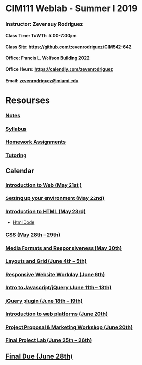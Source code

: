 # CIM111 Weblab - Summer I 2019

### Instructor: Zevensuy Rodriguez
#### Class Time: TuWTh, 5:00-7:00pm
#### Class Site: https://github.com/zevenrodriguez/CIM542-642
#### Office: Francis L. Wolfson Building 2022
#### Office Hours: https://calendly.com/zevenrodriguez
#### Email: zevenrodriguez@miami.edu

# Resourses
###  [Notes](https://github.com/UMInteractive/Weblab/tree/master/notes)
###  [Syllabus](https://github.com/UMInteractive/Weblab/blob/master/CIM111-General-Weblab.pdf)
###  [Homework Assignments](https://github.com/UMInteractive/Weblab/blob/master/notes/0-Assignments.md)
### [Tutoring](https://github.com/UMInteractive/Weblab/blob/master/notes/Tutoring.md)

## Calendar

### [Introduction to Web (May 21st )](https://github.com/UMInteractive/Weblab/blob/master/notes/1-Intro-to-the-WWW.md)

### [Setting up your environment (May 22nd)](https://github.com/UMInteractive/Weblab/blob/master/notes/Setting-Up-Your-Environment.md)

### [Introduction to HTML (May 23rd)](https://github.com/UMInteractive/Weblab/blob/master/notes/2-HTML.md)

* [Html Code](notes/html)

### [CSS (May 28th – 29th)](https://github.com/UMInteractive/Weblab/blob/master/notes/3-CSS.md)

### [Media Formats and Responsiveness (May 30th)](https://github.com/UMInteractive/Weblab/blob/master/notes/4-Media-Queries.md)

### [Layouts and Grid (June 4th – 5th)](https://github.com/UMInteractive/Weblab/blob/master/notes/5-Layout.md)

### [Responsive Website Workday (June 6th)](https://github.com/UMInteractive/Weblab/blob/master/notes/0-Assignments.md#responsive-site)

### [Intro to Javascript/jQuery (June 11th – 13th)](https://github.com/UMInteractive/Weblab/blob/master/notes/6-Javascript.md)

### [jQuery plugin (June 18th – 19th)](https://github.com/UMInteractive/Weblab/blob/master/notes/7-jQuery-Plugins.md)

### [Introduction to web platforms (June 20th)]()

### [Project Proposal & Marketing Workshop (June 20th)](https://github.com/UMInteractive/Weblab/blob/master/notes/9-S.E.O..md)

### [Final Project Lab (June 25th – 26th)](https://github.com/UMInteractive/Weblab/blob/master/notes/0-Assignments.md#final-project-300-points)

## [Final Due (June 28th)](https://github.com/UMInteractive/Weblab/blob/master/notes/0-Assignments.md#final-project-300-points)

